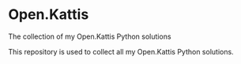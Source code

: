 # Open.Kattis
The collection of my Open.Kattis Python solutions

This repository is used to collect all my Open.Kattis Python solutions.

